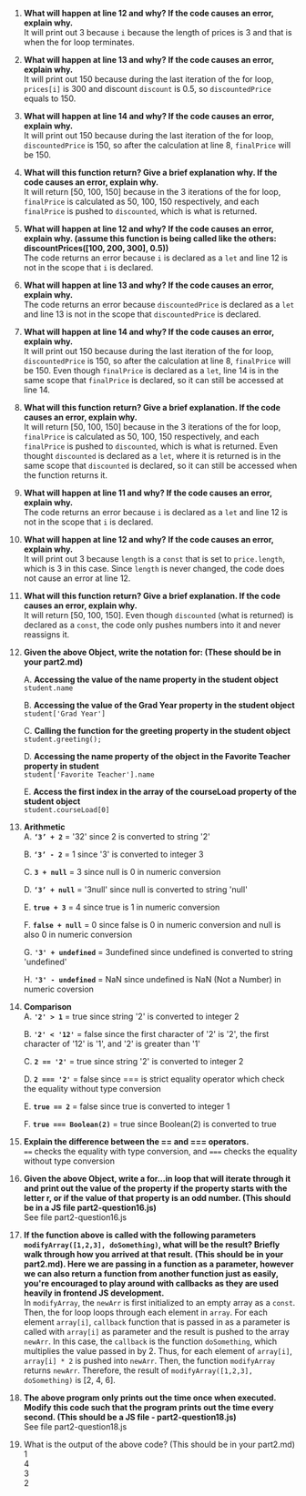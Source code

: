 1. **What will happen at line 12 and why? If the code causes an error, explain why.**  
   It will print out 3 because `i` because the length of prices is 3 and that is when the for loop terminates.  

2. **What will happen at line 13 and why? If the code causes an error, explain why.**  
   It will print out 150 because during the last iteration of the for loop, `prices[i]` is 300 and discount `discount` is 0.5, so `discountedPrice` equals to 150.  

3. **What will happen at line 14 and why? If the code causes an error, explain why.**  
   It will print out 150 because during the last iteration of the for loop, `discountedPrice` is 150, so after the calculation at line 8, `finalPrice` will be 150.  

4. **What will this function return? Give a brief explanation why. If the code causes an error, explain why.**  
   It will return [50, 100, 150] because in the 3 iterations of the for loop, `finalPrice` is calculated as 50, 100, 150 respectively, and each `finalPrice` is pushed to `discounted`, which is what is returned.  

5. **What will happen at line 12 and why?  If the code causes an error, explain why. (assume this function is being called like the others: discountPrices([100, 200, 300], 0.5))**  
   The code returns an error because `i` is declared as a `let` and line 12 is not in the scope that `i` is declared.  

6. **What will happen at line 13 and why? If the code causes an error, explain why.**  
   The code returns an error because `discountedPrice` is declared as a `let` and line 13 is not in the scope that `discountedPrice` is declared.

7. **What will happen at line 14 and why? If the code causes an error, explain why.**  
   It will print out 150 because during the last iteration of the for loop, `discountedPrice` is 150, so after the calculation at line 8, `finalPrice` will be 150. Even though `finalPrice` is declared as a `let`, line 14 is in the same scope that `finalPrice` is declared, so it can still be accessed at line 14.  

8. **What will this function return? Give a brief explanation. If the code causes an error, explain why.**  
   It will return [50, 100, 150] because in the 3 iterations of the for loop, `finalPrice` is calculated as 50, 100, 150 respectively, and each `finalPrice` is pushed to `discounted`, which is what is returned. Even thought `discounted` is declared as a `let`, where it is returned is in the same scope that `discounted` is declared, so it can still be accessed when the function returns it.  

9. **What will happen at line 11 and why? If the code causes an error, explain why.**  
    The code returns an error because `i` is declared as a `let` and line 12 is not in the scope that `i` is declared.  

10. **What will happen at line 12 and why? If the code causes an error, explain why.**  
    It will print out 3 because `length` is a `const` that is set to `price.length`, which is 3 in this case. Since `length` is never changed, the code does not cause an error at line 12.  

11. **What will this function return? Give a brief explanation. If the code causes an error, explain why.**  
    It will return [50, 100, 150]. Even though `discounted` (what is returned) is declared as a `const`, the code only pushes numbers into it and never reassigns it.  

12. **Given the above Object, write the notation for:  (These should be in your part2.md)**  
    
    A. **Accessing the value of the name property in the student object**  
    `student.name`  

    B. **Accessing the value of the Grad Year property in the student object**  
    `student['Grad Year']`  

    C. **Calling the function for the greeting property in the student object**  
    `student.greeting();`  
    
    D. **Accessing the name property of the object in the Favorite Teacher property in student**  
    `student['Favorite Teacher'].name`  

    E. **Access the first index in the array of the courseLoad property of the student object**  
    `student.courseLoad[0]`  


13. **Arithmetic**  
    A. **`‘3’ + 2`** = '32' since 2 is converted to string '2'  

    B. **`‘3’ - 2`**  = 1 since '3' is converted to integer 3  

    C. **`3 + null`** = 3 since null is 0 in numeric conversion  

    D. **`‘3’ + null`** = '3null' since null is converted to string 'null'  

    E. **`true + 3`** = 4 since true is 1 in numeric conversion  

    F. **`false + null`** = 0 since false is 0 in numeric conversion and null is also 0 in numeric conversion  

    G. **`'3' + undefined`** = 3undefined since undefined is converted to string 'undefined'  
    
    H. **`'3' - undefined`** = NaN since undefined is NaN (Not a Number) in numeric coversion  

14. **Comparison**  
    A. **`'2' > 1`** = true since string '2' is converted to integer 2  

    B. **`'2' < '12'`** = false since the first character of '2' is '2', the first character of '12' is '1', and '2' is greater than '1'  

    C. **`2 == '2'`** = true since string '2' is converted to integer 2  

    D. **`2 === '2'`** = false since === is strict equality operator which check the equality without type conversion

    E. **`true == 2`** = false since true is converted to integer 1  

    F. **`true === Boolean(2)`** = true since Boolean(2) is converted to true  

15. **Explain the difference between the == and === operators.**  
    `==` checks the equality with type conversion, and `===` checks the equality without type conversion  

16. **Given the above Object, write a for...in loop that will iterate through it and print out the value of the property if the property starts with the letter r, or if the value of that property is an odd number.  (This should be in a JS file part2-question16.js)**  
    See file part2-question16.js  

17. **If the function above is called with the following parameters `modifyArray([1,2,3], doSomething)`, what will be the result? Briefly walk through how you arrived at that result. (This should be in your part2.md). Here we are passing in a function as a parameter, however we can also return a function from another function just as easily, you're encouraged to play around with callbacks as they are used heavily in frontend JS development.**  
    In `modifyArray`, the `newArr` is first initialized to an empty array as a `const`. Then, the for loop loops through each element in `array`. For each element `array[i]`, `callback` function that is passed in as a parameter is called with `array[i]` as parameter and the result is pushed to the array `newArr`. In this case, the `callback` is the function `doSomething`, which multiplies the value passed in by 2. Thus, for each element of `array[i]`, `array[i] * 2` is pushed into `newArr`. Then, the function `modifyArray` returns `newArr`. Therefore, the result of `modifyArray([1,2,3], doSomething)` is [2, 4, 6].

18. **The above program only prints out the time once when executed. Modify this code such that the program prints out the time every second.  (This should be a JS file - part2-question18.js)**  
    See file part2-question18.js
19. What is the output of the above code? (This should be in your part2.md)  
    1  
    4  
    3  
    2  
    